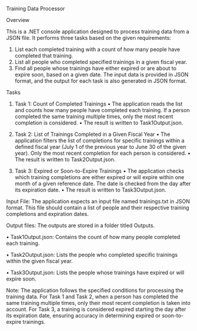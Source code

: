 Training Data Processor

Overview

This is a .NET console application designed to process training data from a JSON file. It performs three tasks based on the given requirements:
1. List each completed training with a count of how many people have completed that training.
2. List all people who completed specified trainings in a given fiscal year.
3. Find all people whose trainings have either expired or are about to expire soon, based on a given date.
The input data is provided in JSON format, and the output for each task is also generated in JSON format.

Tasks

1. Task 1: Count of Completed Trainings
•	The application reads the list and counts how many people have completed each training. If a person completed the same training multiple times, only the most recent completion is considered.
•	The result is written to Task1Output.json.

2. Task 2: List of Trainings Completed in a Given Fiscal Year
•	The application filters the list of completions for specific trainings within a defined fiscal year (July 1 of the previous year to June 30 of the given year). Only the most recent completion for each person is considered.
•	The result is written to Task2Output.json.

3. Task 3: Expired or Soon-to-Expire Trainings
•	The application checks which training completions are either expired or will expire within one month of a given reference date. The date is checked from the day after its expiration date.
•	The result is written to Task3Output.json.


Input File: 
The application expects an input file named trainings.txt in JSON format. This file should contain a list of people and their respective training completions and expiration dates.

Output files:
The outputs are stored in a folder titled Outputs.

•	Task1Output.json: Contains the count of how many people completed each training.

•	Task2Output.json: Lists the people who completed specific trainings within the given fiscal year.

•	Task3Output.json: Lists the people whose trainings have expired or will expire soon.

Note: The application follows the specified conditions for processing the training data. For Task 1 and Task 2, when a person has completed the same training multiple times, only their most recent completion is taken into account. For Task 3, a training is considered expired starting the day after its expiration date, ensuring accuracy in determining expired or soon-to-expire trainings.
